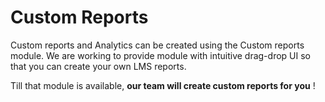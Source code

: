 # Custom Reports

Custom reports and Analytics can be created using the Custom reports module. We are working to provide module with intuitive drag-drop UI so that you can create your own LMS reports.&#x20;

Till that module is available, **our team will create custom reports for you** !&#x20;
